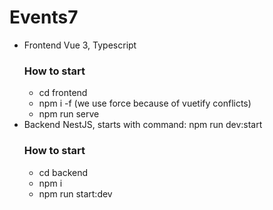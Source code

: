 # Events7

- Frontend Vue 3, Typescript
    ### How to start
    - cd frontend
    - npm i -f (we use force because of vuetify conflicts)
    - npm run serve
- Backend NestJS, starts with command: npm run dev:start
    ### How to start
    - cd backend
    - npm i 
    - npm run start:dev